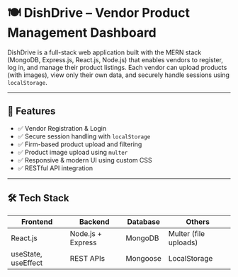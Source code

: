 # 🍽️ DishDrive – Vendor Product Management Dashboard

DishDrive is a full-stack web application built with the MERN stack (MongoDB, Express.js, React.js, Node.js) that enables vendors to register, log in, and manage their product listings. Each vendor can upload products (with images), view only their own data, and securely handle sessions using `localStorage`.

---

## 🚀 Features

- ✅ Vendor Registration & Login
- ✅ Secure session handling with `localStorage`
- ✅ Firm-based product upload and filtering
- ✅ Product image upload using `multer`
- ✅ Responsive & modern UI using custom CSS
- ✅ RESTful API integration

---

## 🛠️ Tech Stack

| Frontend          | Backend            | Database | Others                |
|-------------------|--------------------|----------|------------------------|
| React.js          | Node.js + Express  | MongoDB  | Multer (file uploads) |
| useState, useEffect | REST APIs        | Mongoose | LocalStorage          |


